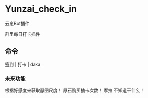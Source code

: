 # Yunzai_check_in
云崽Bot插件

群里每日打卡插件

## 命令
签到  |   打卡   |   daka

### 未来功能
根据好感度来获取瑟图尺度！
原石购买抽卡次数！
摩拉 不知道干什么！

